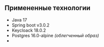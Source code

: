 ## Примененные технологии

- Java 17
- Spring boot v3.0.2
- Keycloack 18.0.2
- Postgres 16.0-alpine _(облегченный образ)_
- 